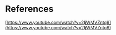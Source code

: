 
# References

[https://www.youtube.com/watch?v=2IjWMVZntq8](https://www.youtube.com/watch?v=2IjWMVZntq8)